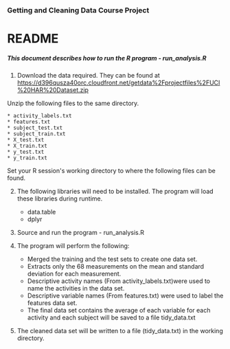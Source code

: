 ### Getting and Cleaning Data Course Project
# README

##### This document describes how to run the R program - run_analysis.R


1. Download the data required. They can be found at https://d396qusza40orc.cloudfront.net/getdata%2Fprojectfiles%2FUCI%20HAR%20Dataset.zip 

Unzip the following files to the same directory.

	* activity_labels.txt
	* features.txt
	* subject_test.txt
	* subject_train.txt
	* X_test.txt
	* X_train.txt
	* y_test.txt
	* y_train.txt
		  
   Set your R session's working directory to where the following files can be found.

2. The following libraries will need to be installed. The program will load these libraries during runtime.
	* data.table
	* dplyr

3. Source and run the program - run_analysis.R

4. The program will perform the following:

	* Merged the training and the test sets to create one data set.
	* Extracts only the 68 measurements on the mean and standard deviation for each measurement.
	* Descriptive activity names (From activity_labels.txt)were used to name the activities in the data set.
	* Descriptive variable names (From features.txt) were used to label the features data set.
	* The final data set contains the average of each variable for each activity and each subject will be saved to a file tidy_data.txt

5. The cleaned data set will be written to a file (tidy_data.txt) in the working directory.
